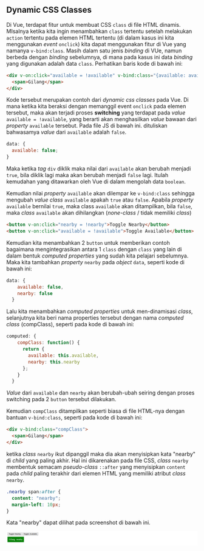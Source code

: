 ## Dynamic CSS Classes

Di Vue, terdapat fitur untuk membuat CSS `class` di file HTML dinamis. MIsalnya ketika kita ingin menambahkan `class` tertentu setelah melakukan `action` tertentu pada elemen HTML tertentu (di dalam kasus ini kita menggunakan _event_ `onclick`) kita dapat menggunakan fitur di Vue yang namanya `v-bind:class`. Masih dalam satu jenis _binding_ di VUe, namun berbeda dengan _binding_ sebelumnya, di mana pada kasus ini data _binding_ yang digunakan adalah data `class`.
Perhatikan baris kode di bawah ini:

```html
<div v-on:click="available = !available" v-bind:class="{available: available}">
  <span>Gilang</span>
</div>
```

Kode tersebut merupakan contoh dari _dynamic css classes_ pada Vue. Di mana ketika kita beraksi dengan memanggil event `onclick` pada elemen tersebut, maka akan terjadi proses **switching** yang terdapat pada _value_ `available = !available`, yang berarti akan menghasilkan _value_ bawaan dari _property_ `available` tersebut. Pada file JS di bawah ini. dituliskan bahwasamya _value_ dari `available` adalah `false`.

```js
data: {
  available: false;
}
```

Maka ketika _tag_ `div` diklik maka nilai dari `available` akan berubah menjadi `true`, bila diklik lagi maka akan berubah menjadi `false` lagi. Itulah kemudahan yang ditawarkan oleh Vue di dalam mengolah data `boolean`.

Kemudian nilai _property_ `available` akan dilempar ke `v-bind:class` sehingga mengubah _value class_ `available` apakah `true` atau `false`. Apabila _property_ `available` bernilai `true`, maka class `available` akan ditampilkan, bila `false`, maka _class_ `available` akan dihilangkan (_none-class_ / tidak memiliki _class_)

```html
<button v-on:click="nearby = !nearby">Toggle Nearby</button>
<button v-on:click="available = !available">Toggle Available</button>
```

Kemudian kita menambahkan 2 `button` untuk memberikan contoh bagaimana mengintegrasikan antara 1 `class` dengan `class` yang lain di dalam bentuk _computed properties_ yang sudah kita pelajari sebelumnya. Maka kita tambahkan _property_ `nearby` pada _object_ `data`, seperti kode di bawah ini:

```js
data: {
    available: false,
    nearby: false
  }
```

Lalu kita menambahkan _computed properties_ untuk men-dinamisasi _class_, selanjutnya kita beri nama properties tersebut dengan nama _computed class_ (compClass), seperti pada kode di bawah ini:

```js
computed: {
    compClass: function() {
      return {
        available: this.available,
        nearby: this.nearby
      };
    }
  }
```

_Value_ dari `available` dan `nearby` akan berubah-ubah seiring dengan proses switching pada 2 `button` tersebut dilakukan.

Kemudian `compClass` ditampilkan seperti biasa di file HTML-nya dengan bantuan `v-bind:class`, seperti pada kode di bawah ini:

```html
<div v-bind:class="compClass">
  <span>Gilang</span>
</div>
```

ketika _class_ `nearby` ikut dipanggil maka dia akan menyisipkan kata "nearby" di _child_ yang paling akhir. Hal ini dikarenakan pada file CSS, _class_ `nearby` membentuk semacam _pseudo-class_ `::after` yang menyisipkan `content` pada _child_ paling terakhir dari elemen HTML yang memiliki atribut _class_ `nearby`.

```css
.nearby span:after {
  content: "nearby";
  margin-left: 10px;
}
```

Kata "nearby" dapat dilihat pada screenshot di bawah ini.

![nearby_css](nearby_css.png)
